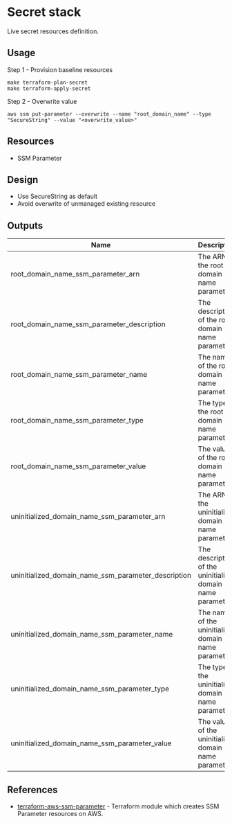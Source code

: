 # Secret stack

Live secret resources definition.

## Usage

Step 1 - Provision baseline resources

```shell
make terraform-plan-secret
make terraform-apply-secret
```

Step 2 - Overwrite value

```shell
aws ssm put-parameter --overwrite --name "root_domain_name" --type "SecureString" --value "<overwrite_value>"
```

## Resources

- SSM Parameter

## Design

- Use SecureString as default
- Avoid overwrite of unmanaged existing resource

## Outputs

| Name                                                | Description                                                 |
| --------------------------------------------------- | ----------------------------------------------------------- |
| root_domain_name_ssm_parameter_arn                  | The ARN of the root domain name parameter.                  |
| root_domain_name_ssm_parameter_description          | The description of the root domain name parameter.          |
| root_domain_name_ssm_parameter_name                 | The name of the root domain name parameter.                 |
| root_domain_name_ssm_parameter_type                 | The type of the root domain name parameter.                 |
| root_domain_name_ssm_parameter_value                | The value of the root domain name parameter.                |
| uninitialized_domain_name_ssm_parameter_arn         | The ARN of the uninitialized domain name parameter.         |
| uninitialized_domain_name_ssm_parameter_description | The description of the uninitialized domain name parameter. |
| uninitialized_domain_name_ssm_parameter_name        | The name of the uninitialized domain name parameter.        |
| uninitialized_domain_name_ssm_parameter_type        | The type of the uninitialized domain name parameter.        |
| uninitialized_domain_name_ssm_parameter_value       | The value of the uninitialized domain name parameter.       |

## References

- [terraform-aws-ssm-parameter](https://github.com/tmknom/terraform-aws-ssm-parameter) - Terraform module which creates SSM Parameter resources on AWS.
